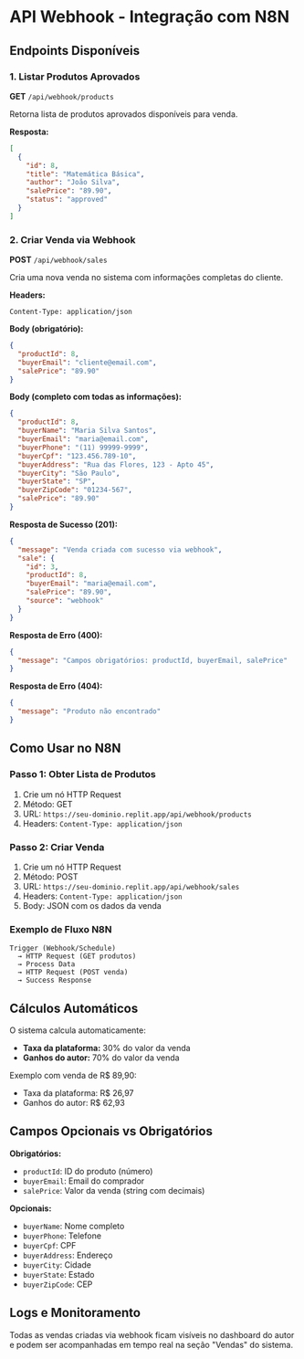 # API Webhook - Integração com N8N

## Endpoints Disponíveis

### 1. Listar Produtos Aprovados
**GET** `/api/webhook/products`

Retorna lista de produtos aprovados disponíveis para venda.

**Resposta:**
```json
[
  {
    "id": 8,
    "title": "Matemática Básica",
    "author": "João Silva",
    "salePrice": "89.90",
    "status": "approved"
  }
]
```

### 2. Criar Venda via Webhook
**POST** `/api/webhook/sales`

Cria uma nova venda no sistema com informações completas do cliente.

**Headers:**
```
Content-Type: application/json
```

**Body (obrigatório):**
```json
{
  "productId": 8,
  "buyerEmail": "cliente@email.com",
  "salePrice": "89.90"
}
```

**Body (completo com todas as informações):**
```json
{
  "productId": 8,
  "buyerName": "Maria Silva Santos",
  "buyerEmail": "maria@email.com",
  "buyerPhone": "(11) 99999-9999",
  "buyerCpf": "123.456.789-10",
  "buyerAddress": "Rua das Flores, 123 - Apto 45",
  "buyerCity": "São Paulo",
  "buyerState": "SP",
  "buyerZipCode": "01234-567",
  "salePrice": "89.90"
}
```

**Resposta de Sucesso (201):**
```json
{
  "message": "Venda criada com sucesso via webhook",
  "sale": {
    "id": 3,
    "productId": 8,
    "buyerEmail": "maria@email.com",
    "salePrice": "89.90",
    "source": "webhook"
  }
}
```

**Resposta de Erro (400):**
```json
{
  "message": "Campos obrigatórios: productId, buyerEmail, salePrice"
}
```

**Resposta de Erro (404):**
```json
{
  "message": "Produto não encontrado"
}
```

## Como Usar no N8N

### Passo 1: Obter Lista de Produtos
1. Crie um nó HTTP Request
2. Método: GET
3. URL: `https://seu-dominio.replit.app/api/webhook/products`
4. Headers: `Content-Type: application/json`

### Passo 2: Criar Venda
1. Crie um nó HTTP Request
2. Método: POST
3. URL: `https://seu-dominio.replit.app/api/webhook/sales`
4. Headers: `Content-Type: application/json`
5. Body: JSON com os dados da venda

### Exemplo de Fluxo N8N
```
Trigger (Webhook/Schedule) 
  → HTTP Request (GET produtos) 
  → Process Data 
  → HTTP Request (POST venda)
  → Success Response
```

## Cálculos Automáticos

O sistema calcula automaticamente:
- **Taxa da plataforma:** 30% do valor da venda
- **Ganhos do autor:** 70% do valor da venda

Exemplo com venda de R$ 89,90:
- Taxa da plataforma: R$ 26,97
- Ganhos do autor: R$ 62,93

## Campos Opcionais vs Obrigatórios

**Obrigatórios:**
- `productId`: ID do produto (número)
- `buyerEmail`: Email do comprador
- `salePrice`: Valor da venda (string com decimais)

**Opcionais:**
- `buyerName`: Nome completo
- `buyerPhone`: Telefone
- `buyerCpf`: CPF
- `buyerAddress`: Endereço
- `buyerCity`: Cidade
- `buyerState`: Estado
- `buyerZipCode`: CEP

## Logs e Monitoramento

Todas as vendas criadas via webhook ficam visíveis no dashboard do autor e podem ser acompanhadas em tempo real na seção "Vendas" do sistema.